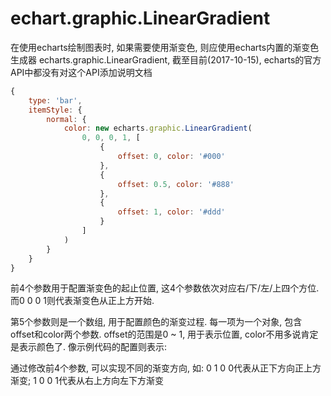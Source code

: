 # echart.graphic.LinearGradient

在使用echarts绘制图表时, 如果需要使用渐变色, 则应使用echarts内置的渐变色生成器
echarts.graphic.LinearGradient, 截至目前(2017-10-15), echarts的官方API中都没有对这个API添加说明文档

```js
{
    type: 'bar',
    itemStyle: {
        normal: {
            color: new echarts.graphic.LinearGradient(
                0, 0, 0, 1, [
                    {
                        offset: 0, color: '#000'
                    },
                    {
                        offset: 0.5, color: '#888'
                    },
                    {
                        offset: 1, color: '#ddd'
                    }
                ]
            )
        }
    }
}
```

前4个参数用于配置渐变色的起止位置,  这4个参数依次对应右/下/左/上四个方位. 而0 0 0 1则代表渐变色从正上方开始.

第5个参数则是一个数组, 用于配置颜色的渐变过程. 每一项为一个对象, 包含offset和color两个参数. offset的范围是0 ~ 1, 用于表示位置, color不用多说肯定是表示颜色了. 像示例代码的配置则表示:

通过修改前4个参数, 可以实现不同的渐变方向, 如:
0 1 0 0代表从正下方向正上方渐变;
1 0 0 1代表从右上方向左下方渐变
